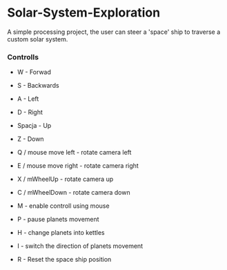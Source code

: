 # Solar-System-Exploration
A simple processing project, the user can steer a 'space' ship to traverse a custom solar system.

### Controlls
* W - Forwad
* S - Backwards
* A - Left
* D - Right
* Spacja - Up
* Z - Down

* Q / mouse move left - rotate camera left
* E / mouse move right - rotate camera right
* X / mWheelUp - rotate camera up
* C / mWheelDown - rotate camera down

* M - enable controll using mouse

* P - pause planets movement
* H - change planets into kettles
* I - switch the direction of planets movement

* R - Reset the space ship position
